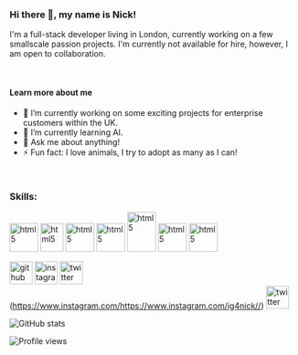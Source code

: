 ### Hi there 👋, my name is Nick!
I'm a full-stack developer living in London, currently working on a few smallscale passion projects. I'm currently not available for hire, however, I am open to collaboration. 

<br/>

#### Learn more about me
- 🔭 I’m currently working on some exciting projects for enterprise customers within the UK. 
- 🌱 I’m currently learning AI. 
- 💬 Ask me about anything!  
- ⚡ Fun fact: I love animals, I try to adopt as many as I can!

<br/>

### Skills: 

[<img style="object-fit:cover;" src="https://upload.wikimedia.org/wikipedia/commons/thumb/6/61/HTML5_logo_and_wordmark.svg/512px-HTML5_logo_and_wordmark.svg.png" width="50px" height="50px" alt="html5" />](https://github.com/GhostCrawl3r)
[<img style="object-fit:cover;" src="https://upload.wikimedia.org/wikipedia/commons/thumb/d/d5/CSS3_logo_and_wordmark.svg/1200px-CSS3_logo_and_wordmark.svg.png" width="40px" height="50px" alt="html5" />](https://github.com/GhostCrawl3r)
[<img style="object-fit:cover;" src="https://cdn.iconscout.com/icon/free/png-256/javascript-2752148-2284965.png" width="50px" height="50px" alt="html5" />](https://github.com/GhostCrawl3r)
[<img style="object-fit:cover;" src="https://upload.wikimedia.org/wikipedia/commons/thumb/4/4c/Typescript_logo_2020.svg/1200px-Typescript_logo_2020.svg.png" width="50px" height="50px" alt="html5" />](https://github.com/GhostCrawl3r)
[<img style="object-fit:cover;" src="https://upload.wikimedia.org/wikipedia/commons/thumb/a/a7/React-icon.svg/320px-React-icon.svg.png" width="50px" height="70px" alt="html5" />](https://github.com/GhostCrawl3r)
[<img  style="object-fit:cover;" src="https://upload.wikimedia.org/wikipedia/commons/thumb/1/17/GraphQL_Logo.svg/2048px-GraphQL_Logo.svg.png" width="50px" height="50px" alt="html5" />](https://github.com/GhostCrawl3r)
[<img style="object-fit:cover;" src="https://1000logos.net/wp-content/uploads/2020/08/MongoDB-Emblem.jpg" width="50px" height="50px" alt="html5" />](https://github.com/GhostCrawl3r)



[<img src='https://cdn.jsdelivr.net/npm/simple-icons@3.0.1/icons/github.svg' alt='github' height='40'>](https://github.com/GhostCrawl3r)  [<img src='https://cdn.jsdelivr.net/npm/simple-icons@3.0.1/icons/instagram.svg' alt='instagram' height='40'>](https://www.instagram.com/https://www.instagram.com/ig4nick//)  [<img src='https://cdn.jsdelivr.net/npm/simple-icons@3.0.1/icons/twitter.svg' alt='twitter' height='40'>](https://twitter.com/https://twitter.com/The_NickMorgan)  
(https://www.instagram.com/https://www.instagram.com/ig4nick//)  [<img src='https://cdn.jsdelivr.net/npm/simple-icons@3.0.1/icons/twitter.svg' alt='twitter' height='40'>](https://twitter.com/https://twitter.com/The_NickMorgan)  


![GitHub stats](https://github-readme-stats.vercel.app/api?username=GhostCrawl3r&show_icons=true)  

![Profile views](https://gpvc.arturio.dev/GhostCrawl3r)  

